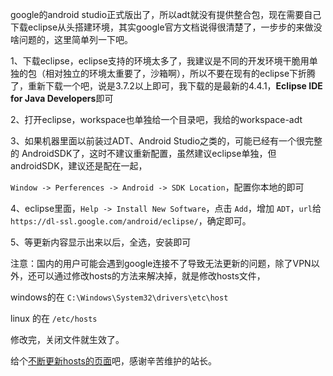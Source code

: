 google的android studio正式版出了，所以adt就没有提供整合包，现在需要自己下载eclipse从头搭建环境，其实google官方文档说得很清楚了，一步步的来做没啥问题的，这里简单列一下吧。

1、下载eclipse，eclipse支持的环境太多了，我建议是不同的开发环境干脆用单独的包（相对独立的环境太重要了，沙箱啊），所以不要在现有的eclipse下折腾了，重新下载一个吧，说是3.7.2以上即可，我下载的是最新的4.4.1，**Eclipse IDE for Java Developers**即可

2、打开eclipse，workspace也单独给一个目录吧，我给的workspace-adt

3、如果机器里面以前装过ADT、Android Studio之类的，可能已经有一个很完整的 AndroidSDK了，这时不建议重新配置，虽然建议eclipse单独，但androidSDK，建议还是配在一起，

`Window -> Perferences -> Android -> SDK Location`，配置你本地的即可

4、eclipse里面，`Help -> Install New Software`，点击 `Add`，增加 `ADT`，`url`给`https://dl-ssl.google.com/android/eclipse/`，确定即可。

5、等更新内容显示出来以后，全选，安装即可

注意：国内的用户可能会遇到google连接不了导致无法更新的问题，除了VPN以外，还可以通过修改hosts的方法来解决掉，就是修改hosts文件，

windows的在 `C:\Windows\System32\drivers\etc\host`

linux 的在 `/etc/hosts`

修改完，关闭文件就生效了。

给个[不断更新hosts的页面](href="http://www.360kb.com/kb/2_122.html)吧，感谢辛苦维护的站长。